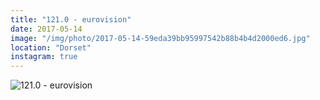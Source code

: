 ```yaml
---
title: "121.0 - eurovision"
date: 2017-05-14
image: "/img/photo/2017-05-14-59eda39bb95997542b88b4b4d2000ed6.jpg"
location: "Dorset"
instagram: true
---
```


![121.0 - eurovision](/img/photo/2017-05-14-59eda39bb95997542b88b4b4d2000ed6.jpg)
